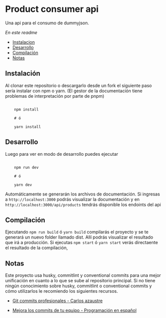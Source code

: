 # Product consumer api

Una api para el consumo de dummyjson.

*En este readme*

- [Instalacion](#ins)
- [Desarrollo](#des)
- [Compilación](#com)
- [Notas](#not)
## Instalación<a name="ins"></a>

Al clonar este repositorio o descargarlo desde un fork el siguiente paso sería instalar con npm o yarn. (El gestor de la documentación tiene problemas de interpretación por parte de pnpm)

```shell

    npm install

    # ó

    yarn install

```

## Desarrollo<a name="des"></a>
Luego para ver en modo de desarrollo puedes ejecutar 

```shell

    npm run dev

    # ó

    yarn dev

```
Automáticamente se generarán los archivos de documentación. Si ingresas a <code>http://localhost:3000</code> podrás visualizar la documentación y en <code>http://localhost:3000/api/products</code> tendrás disponible los endoints del api 

## Compilación

Ejecutando <code>npm run build</code> ó <code>yarn build</code> compilarás el proyecto y se te generará un nuevo folder llamado dist. Allí podrás visualizar el resultado que irá a producción. Si ejecutas <code>npm start</code> ó <code>yarn start</code> verás directaente el resultado de la compilación,

## Notas 

Este proyecto usa husky, commitlint y conventional commits para una mejor unificación en cuanto a lo que se sube al repositorio principal. Si no tiene ningún conocimiento sobre husky, commitlint o conventional commits y cómo utilizarlos le recomiendo los siguientes recursos.

- [Git commits profesionales - Carlos azaustre](https://www.youtube.com/watch?v=SigVVJmUGv8&t=600s)

- [Mejora los commits de tu equipo - Programación en español](https://www.youtube.com/watch?v=EdXgW4kMWe8)
